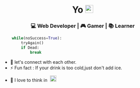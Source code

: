 <div align="center">
  <h1> Yo <img src="https://media.tenor.com/KxSiaeWUXXAAAAAi/raised-hand-people.gif" width="25px"></h1>
</div>
 
<div align="center" style>
    <h3> 💻 Web Developer | 🎮 Gamer | 📚 Learner </h3> 
</div>

```python
    while(noSuccess=True):
        tryAgain()
        if Dead:
            break
```




- 🤝 let's connect with each other.
- ⚡ Fun fact : If your drink is too cold,just don't add ice.
- 🐍 I love to think in <img src="https://s3.dualstack.us-east-2.amazonaws.com/pythondotorg-assets/media/community/logos/python-logo-only.png" width="20px" style="margin-top:10px;margin-left:5px;">
